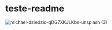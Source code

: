 # teste-readme

![michael-dziedzic-qDG7XKJLKbs-unsplash (3)](https://user-images.githubusercontent.com/71796787/109370566-a1765a80-787f-11eb-993f-ab928c190a07.jpg)
